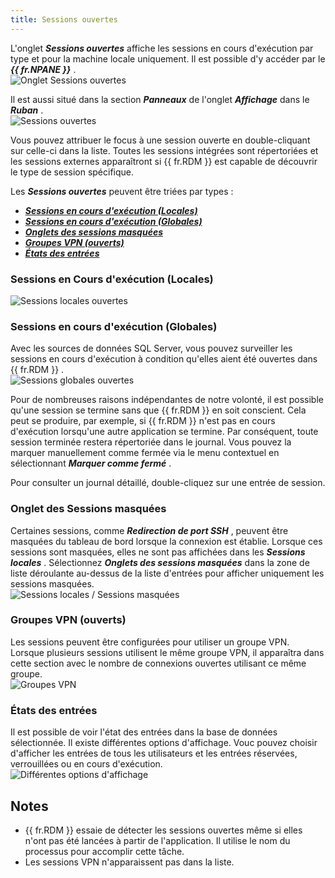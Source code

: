 ```yaml
---
title: Sessions ouvertes
---
```

L'onglet ***Sessions ouvertes*** affiche les sessions en cours d'exécution par type et pour la machine locale uniquement. Il est possible d'y accéder par le ***{{ fr.NPANE }}*** .  
![Onglet Sessions ouvertes](/img/fr/rdm/windows/RDMWin2051.png) 

Il est aussi situé dans la section ***Panneaux*** de l'onglet ***Affichage*** dans le ***Ruban*** .  
![Sessions ouvertes](/img/fr/rdm/windows/RDMWin2052.png) 

Vous pouvez attribuer le focus à une session ouverte en double-cliquant sur celle-ci dans la liste. Toutes les sessions intégrées sont répertoriées et les sessions externes apparaîtront si {{ fr.RDM }} est capable de découvrir le type de session spécifique.  

Les ***Sessions ouvertes*** peuvent être triées par types :  

* [***Sessions en cours d'exécution (Locales)***](#sessions-en-cours-dexécution-locales) 
* [***Sessions en cours d'exécution (Globales)***](#sessions-en-cours-dexécution-globales) 
* [***Onglets des sessions masquées***](#onglet-des-sessions-masquées) 
* [***Groupes VPN (ouverts)***](#groupes-vpn-ouverts) 
* [***États des entrées***](#états-des-entrées) 

### Sessions en Cours d'exécution (Locales) 

![Sessions locales ouvertes](/img/fr/rdm/windows/clip11209.png) 

### Sessions en cours d'exécution (Globales) 

Avec les sources de données SQL Server, vous pouvez surveiller les sessions en cours d'exécution à condition qu'elles aient été ouvertes dans {{ fr.RDM }} .  
![Sessions globales ouvertes](/img/fr/rdm/windows/clip11210.png) 

Pour de nombreuses raisons indépendantes de notre volonté, il est possible qu'une session se termine sans que {{ fr.RDM }} en soit conscient. Cela peut se produire, par exemple, si {{ fr.RDM }} n'est pas en cours d'exécution lorsqu'une autre application se termine. Par conséquent, toute session terminée restera répertoriée dans le journal. Vous pouvez la marquer manuellement comme fermée via le menu contextuel en sélectionnant ***Marquer comme fermé*** .  

Pour consulter un journal détaillé, double-cliquez sur une entrée de session. 

### Onglet des Sessions masquées 

Certaines sessions, comme ***Redirection de port SSH*** , peuvent être masquées du tableau de bord lorsque la connexion est établie. Lorsque ces sessions sont masquées, elles ne sont pas affichées dans les ***Sessions locales*** . Sélectionnez ***Onglets des sessions masquées*** dans la zone de liste déroulante au-dessus de la liste d'entrées pour afficher uniquement les sessions masquées.  
![Sessions locales / Sessions masquées](/img/fr/rdm/windows/RdmWin2004.png) 

### Groupes VPN (ouverts) 

Les sessions peuvent être configurées pour utiliser un groupe VPN. Lorsque plusieurs sessions utilisent le même groupe VPN, il apparaîtra dans cette section avec le nombre de connexions ouvertes utilisant ce même groupe.  
![Groupes VPN](/img/fr/rdm/windows/RdmWin2006.png) 

### États des entrées 

Il est possible de voir l'état des entrées dans la base de données sélectionnée. Il existe différentes options d'affichage. Vouc pouvez choisir d'afficher les entrées de tous les utilisateurs et les entrées réservées, verrouillées ou en cours d'exécution.  
![Différentes options d'affichage](/img/fr/rdm/windows/RdmWin2005.png) 

## Notes 

* {{ fr.RDM }} essaie de détecter les sessions ouvertes même si elles n'ont pas été lancées à partir de l'application. Il utilise le nom du processus pour accomplir cette tâche. 
* Les sessions VPN n'apparaissent pas dans la liste. 

